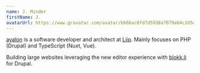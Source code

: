 ```yaml
---
name: J. Minder
firstName: J.
avatarUrl: https://www.gravatar.com/avatar/b666ac0fd7d5938a7079a64c2d5ef932
---
```


[ayalon](https://www.drupal.org/u/ayalon) is a software developer and architect at [Liip](https://liip.ch). Mainly focuses on PHP (Drupal) and TypeScript (Nuxt, Vue).

Building large websites leveraging the new editor experience with [blokk.li](https://blokk.li) for Drupal.
